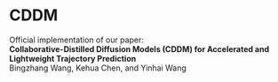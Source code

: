 # CDDM
Official implementation of our paper:  
**Collaborative-Distilled Diffusion Models (CDDM) for Accelerated and Lightweight Trajectory Prediction**  
Bingzhang Wang, Kehua Chen, and Yinhai Wang
